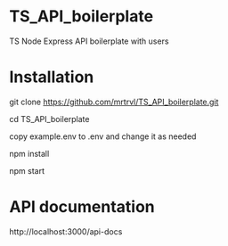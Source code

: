 # TS_API_boilerplate
TS Node Express API boilerplate with users

# Installation
git clone https://github.com/mrtrvl/TS_API_boilerplate.git

cd TS_API_boilerplate

copy example.env to .env and change it as needed

npm install

npm start

# API documentation
http://localhost:3000/api-docs
